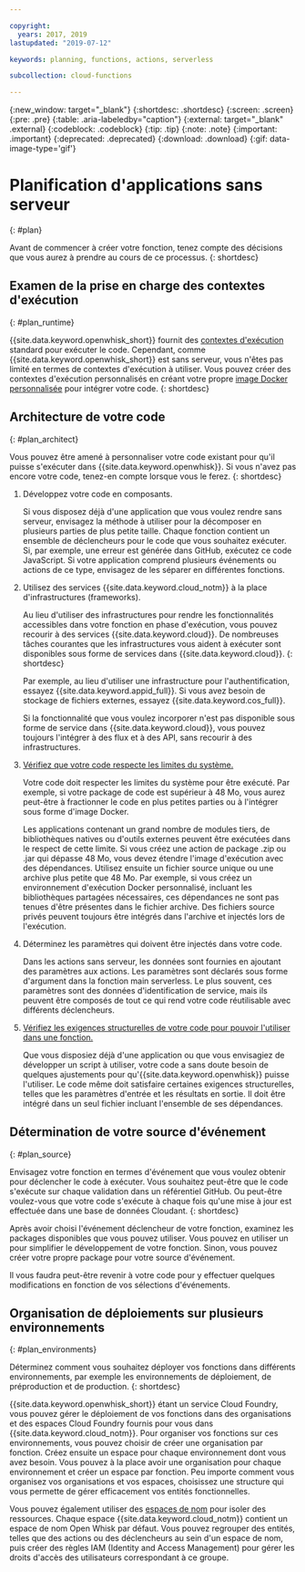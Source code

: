 ```yaml
---

copyright:
  years: 2017, 2019
lastupdated: "2019-07-12"

keywords: planning, functions, actions, serverless

subcollection: cloud-functions

---
```


{:new_window: target="_blank"}
{:shortdesc: .shortdesc}
{:screen: .screen}
{:pre: .pre}
{:table: .aria-labeledby="caption"}
{:external: target="_blank" .external}
{:codeblock: .codeblock}
{:tip: .tip}
{:note: .note}
{:important: .important}
{:deprecated: .deprecated}
{:download: .download}
{:gif: data-image-type='gif'}


# Planification d'applications sans serveur
{: #plan}

Avant de commencer à créer votre fonction, tenez compte des décisions que vous aurez à prendre au cours de ce processus.
{: shortdesc}

## Examen de la prise en charge des contextes d'exécution
{: #plan_runtime}

{{site.data.keyword.openwhisk_short}} fournit des [contextes d'exécution](/docs/openwhisk?topic=cloud-functions-runtimes#runtimes) standard pour exécuter le code. Cependant, comme {{site.data.keyword.openwhisk_short}} est sans serveur, vous n'êtes pas limité en termes de contextes d'exécution à utiliser. Vous pouvez créer des contextes d'exécution personnalisés en créant votre propre [image Docker personnalisée](/docs/openwhisk?topic=cloud-functions-actions#actions-docker) pour intégrer votre code.
{: shortdesc}



## Architecture de votre code
{: #plan_architect}

Vous pouvez être amené à personnaliser votre code existant pour qu'il puisse s'exécuter dans {{site.data.keyword.openwhisk}}. Si vous n'avez pas encore votre code, tenez-en compte lorsque vous le ferez.
{: shortdesc}

1. Développez votre code en composants.

    Si vous disposez déjà d'une application que vous voulez rendre sans serveur, envisagez la méthode à utiliser pour la décomposer en plusieurs parties de plus petite taille. Chaque fonction contient un ensemble de déclencheurs pour le code que vous souhaitez exécuter. Si, par exemple, une erreur est générée dans GitHub, exécutez ce code JavaScript. Si votre application comprend plusieurs événements ou actions de ce type, envisagez de les séparer en différentes fonctions.

2. Utilisez des services {{site.data.keyword.cloud_notm}} à la place d'infrastructures (frameworks).

    Au lieu d'utiliser des infrastructures pour rendre les fonctionnalités accessibles dans votre fonction en phase d'exécution, vous pouvez recourir à des services {{site.data.keyword.cloud}}. De nombreuses tâches courantes que les infrastructures vous aident à exécuter sont disponibles sous forme de services dans {{site.data.keyword.cloud}}.
    {: shortdesc}

    Par exemple, au lieu d'utiliser une infrastructure pour l'authentification, essayez {{site.data.keyword.appid_full}}. Si vous avez besoin de stockage de fichiers externes, essayez {{site.data.keyword.cos_full}}.

    Si la fonctionnalité que vous voulez incorporer n'est pas disponible sous forme de service dans {{site.data.keyword.cloud}}, vous pouvez toujours l'intégrer à des flux et à des API, sans recourir à des infrastructures.

3. [Vérifiez que votre code respecte les limites du système.](/docs/openwhisk?topic=cloud-functions-limits#limits_syslimits)

    Votre code doit respecter les limites du système pour être exécuté. Par exemple, si votre package de code est supérieur à 48 Mo, vous aurez peut-être à fractionner le code en plus petites parties ou à l'intégrer sous forme d'image Docker.

    Les applications contenant un grand nombre de modules tiers, de bibliothèques natives ou d'outils externes peuvent être exécutées dans le respect de cette limite. Si vous créez une action de package .zip ou .jar qui dépasse 48 Mo, vous devez étendre l'image d'exécution avec des dépendances. Utilisez ensuite un fichier source unique ou une archive plus petite que 48 Mo. Par exemple, si vous créez un environnement d'exécution Docker personnalisé, incluant les bibliothèques partagées nécessaires, ces dépendances ne sont pas tenues d'être présentes dans le fichier archive. Des fichiers source privés peuvent toujours être intégrés dans l'archive et injectés lors de l'exécution.

4. Déterminez les paramètres qui doivent être injectés dans votre code.

    Dans les actions sans serveur, les données sont fournies en ajoutant des paramètres aux actions. Les paramètres sont déclarés sous forme d'argument dans la fonction main serverless. Le plus souvent, ces paramètres sont des données d'identification de service, mais ils peuvent être composés de tout ce qui rend votre code réutilisable avec différents déclencheurs.

5. [Vérifiez les exigences structurelles de votre code pour pouvoir l'utiliser dans une fonction. ](/docs/openwhisk?topic=cloud-functions-prep)

    Que vous disposiez déjà d'une application ou que vous envisagiez de développer un script à utiliser, votre code a sans doute besoin de quelques ajustements pour qu'{{site.data.keyword.openwhisk}} puisse l'utiliser. Le code même doit satisfaire certaines exigences structurelles, telles que les paramètres d'entrée et les résultats en sortie. Il doit être intégré dans un seul fichier incluant l'ensemble de ses dépendances. 







## Détermination de votre source d'événement
{: #plan_source}

Envisagez votre fonction en termes d'événement que vous voulez obtenir pour déclencher le code à exécuter. Vous souhaitez peut-être que le code s'exécute sur chaque validation dans un référentiel GitHub. Ou peut-être voulez-vous que votre code s'exécute à chaque fois qu'une mise à jour est effectuée dans une base de données Cloudant.
{: shortdesc}

Après avoir choisi l'événement déclencheur de votre fonction, examinez les packages disponibles que vous pouvez utiliser. Vous pouvez en utiliser un pour simplifier le développement de votre fonction. Sinon, vous pouvez créer votre propre package pour votre source d'événement.

Il vous faudra peut-être revenir à votre code pour y effectuer quelques modifications en fonction de vos sélections d'événements.


## Organisation de déploiements sur plusieurs environnements
{: #plan_environments}

Déterminez comment vous souhaitez déployer vos fonctions dans différents environnements, par exemple les environnements de déploiement, de préproduction et de production.
{: shortdesc}

{{site.data.keyword.openwhisk_short}} étant un service Cloud Foundry, vous pouvez gérer le déploiement de vos fonctions dans des organisations et des espaces Cloud Foundry fournis pour vous dans {{site.data.keyword.cloud_notm}}. Pour organiser vos fonctions sur ces environnements, vous pouvez choisir de créer une organisation par fonction. Créez ensuite un espace pour chaque environnement dont vous avez besoin. Vous pouvez à la place avoir une organisation pour chaque environnement et créer un espace par fonction. Peu importe comment vous organisez vos organisations et vos espaces, choisissez une structure qui vous permette de gérer efficacement vos entités fonctionnelles.

Vous pouvez également utiliser des [espaces de nom](/docs/openwhisk?topic=cloud-functions-namespaces) pour isoler des ressources. Chaque espace {{site.data.keyword.cloud_notm}} contient un espace de nom Open Whisk par défaut. Vous pouvez regrouper des entités, telles que des actions ou des déclencheurs au sein d'un espace de nom, puis créer des règles IAM (Identity and Access Management) pour gérer les droits d'accès des utilisateurs correspondant à ce groupe.




